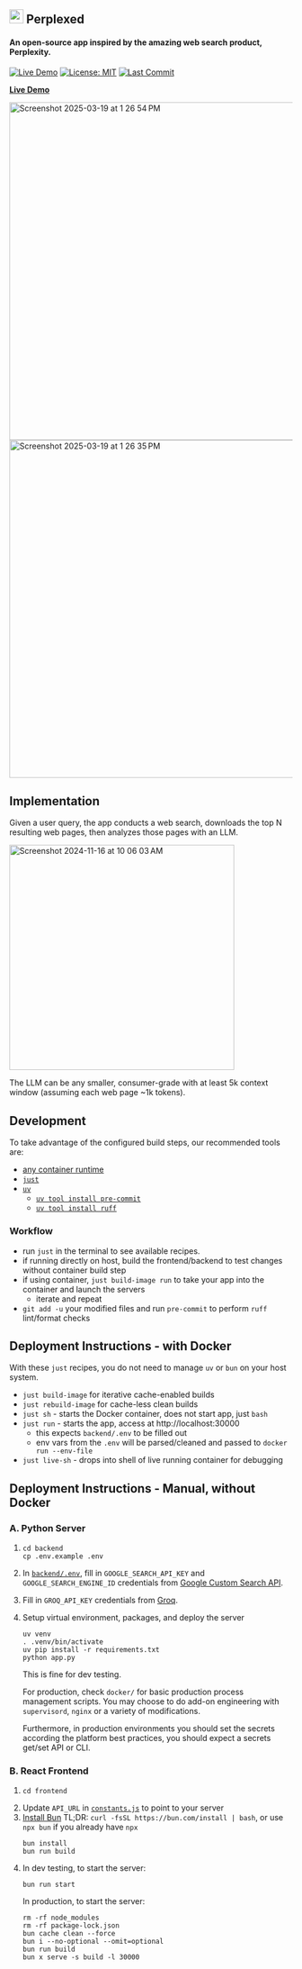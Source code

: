 ## <img height="25" src="https://github.com/philfung/perplexed/blob/main/frontend/public/images/logo-color.svg"/> Perplexed
#### An open-source app inspired by the amazing web search product, Perplexity.
[![Live Demo](https://img.shields.io/badge/Live-Demo-green)](https://d37ozmhmvu2kcg.cloudfront.net/)
[![License: MIT](https://img.shields.io/badge/License-MIT-yellow.svg)](https://opensource.org/licenses/MIT)
[![Last Commit](https://img.shields.io/github/last-commit/philfung/perplexed)]()


[**Live Demo**](https://d37ozmhmvu2kcg.cloudfront.net/)

<img width="600" alt="Screenshot 2025-03-19 at 1 26 54 PM" src="https://github.com/user-attachments/assets/f190473c-467c-4169-87c9-a285dc0f234f" />
<img width="600" alt="Screenshot 2025-03-19 at 1 26 35 PM" src="https://github.com/user-attachments/assets/07b0ad71-9c53-4d7f-a1e7-b2bded2f1806" />

## Implementation
Given a user query, the app conducts a web search,
downloads the top N resulting web pages, then analyzes those pages 
with an LLM.  

<img height="400" alt="Screenshot 2024-11-16 at 10 06 03 AM" src="https://github.com/user-attachments/assets/e88ff3ee-2efc-4a36-8427-fcf90141a083">

The LLM can be any smaller, consumer-grade with at least 5k context window (assuming each web page ~1k tokens).

## Development

To take advantage of the configured build steps, our recommended tools are:

- [any container runtime](https://www.google.com/search?rls=en&q=docker+and+docker+alternatives&ie=UTF-8&oe=UTF-8)
- [`just`](https://github.com/casey/just?tab=readme-ov-file#packages)
- [`uv`](https://docs.astral.sh/uv/getting-started/installation/)
  - [`uv tool install pre-commit`](https://pre-commit.com/#install)
  - [`uv tool install ruff`](https://docs.astral.sh/ruff/installation/)

### Workflow

- run `just` in the terminal to see available recipes.
- if running directly on host, build the frontend/backend to test changes without container build step
- if using container, `just build-image run` to take your app into the container and launch the servers
  - iterate and repeat
- `git add -u` your modified files and run `pre-commit` to perform `ruff` lint/format checks

## Deployment Instructions - with Docker

With these `just` recipes, you do not need to manage `uv` or `bun` on your host system.

- `just build-image` for iterative cache-enabled builds
- `just rebuild-image` for cache-less clean builds
- `just sh` - starts the Docker container, does not start app, just `bash`
- `just run` - starts the app, access at http://localhost:30000
  - this expects `backend/.env` to be filled out
  - env vars from the `.env` will be parsed/cleaned and passed to `docker run --env-file`
- `just live-sh` - drops into shell of live running container for debugging

## Deployment Instructions - Manual, without Docker

### A. Python Server
1. ```
   cd backend
   cp .env.example .env
   ```
3. In [`backend/.env`](https://github.com/philfung/perplexed/blob/main/backend/.env), fill in `GOOGLE_SEARCH_API_KEY` and `GOOGLE_SEARCH_ENGINE_ID` credentials from [Google Custom Search API](https://developers.google.com/custom-search/v1/overview).
4. Fill in `GROQ_API_KEY` credentials from [Groq](https://console.groq.com/docs/quickstart).
5. Setup virtual environment, packages, and deploy the server
   ```
   uv venv
   . .venv/bin/activate
   uv pip install -r requirements.txt
   python app.py
   ```
   This is fine for dev testing.

   For production, check `docker/` for basic production process management scripts.
   You may choose to do add-on engineering with `supervisord`, `nginx` or a variety of modifications.
   
   Furthermore, in production environments you should set the secrets according the platform best practices, you should expect a secrets get/set API or CLI.
 
### B. React Frontend
1. ```
   cd frontend
   ```
2. Update `API_URL` in [`constants.js`](https://github.com/philfung/perplexed/blob/main/frontend/src/constants.js) to point to your server
3. [Install Bun](https://bun.sh/docs/installation) TL;DR: `curl -fsSL https://bun.com/install | bash`, or use `npx bun` if you already have `npx`
   ```
   bun install
   bun run build
   ```
3. In dev testing, to start the server:
   ```
   bun run start
   ```
   In production, to start the server:
   ```
   rm -rf node_modules
   rm -rf package-lock.json
   bun cache clean --force
   bun i --no-optional --omit=optional
   bun run build
   bun x serve -s build -l 30000
   ```
